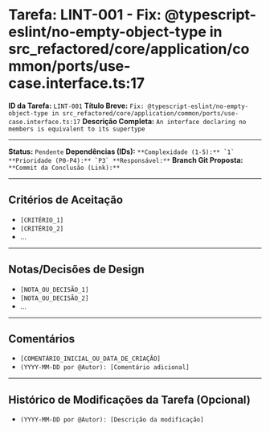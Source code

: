 # Tarefa: LINT-001 - Fix: @typescript-eslint/no-empty-object-type in src_refactored/core/application/common/ports/use-case.interface.ts:17

**ID da Tarefa:** `LINT-001`
**Título Breve:** `Fix: @typescript-eslint/no-empty-object-type in src_refactored/core/application/common/ports/use-case.interface.ts:17`
**Descrição Completa:**
`An interface declaring no members is equivalent to its supertype`

---

**Status:** `Pendente`
**Dependências (IDs):** ``
**Complexidade (1-5):** `1`
**Prioridade (P0-P4):** `P3`
**Responsável:** ``
**Branch Git Proposta:** ``
**Commit da Conclusão (Link):** ``

---

## Critérios de Aceitação
- `[CRITÉRIO_1]`
- `[CRITÉRIO_2]`
- ...

---

## Notas/Decisões de Design
- `[NOTA_OU_DECISÃO_1]`
- `[NOTA_OU_DECISÃO_2]`
- ...

---

## Comentários
- `[COMENTÁRIO_INICIAL_OU_DATA_DE_CRIAÇÃO]`
- `(YYYY-MM-DD por @Autor): [Comentário adicional]`

---

## Histórico de Modificações da Tarefa (Opcional)
- `(YYYY-MM-DD por @Autor): [Descrição da modificação]`

